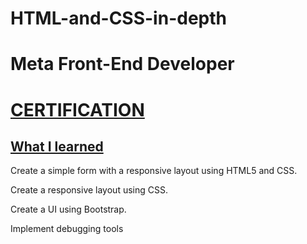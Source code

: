 # HTML-and-CSS-in-depth 
# Meta Front-End Developer


<h1><a href="[https://www.coursera.org/account/accomplishments/certificate/S8D4VRU7ZF7U](https://www.coursera.org/account/accomplishments/certificate/6TAMY3MKXQXX)">CERTIFICATION</a></h1>

<h2> <b> <u> What I learned </u> </b></h2>

Create a simple form with a responsive layout using HTML5 and CSS.

Create a responsive layout using CSS.

Create a UI using Bootstrap.

Implement debugging tools
